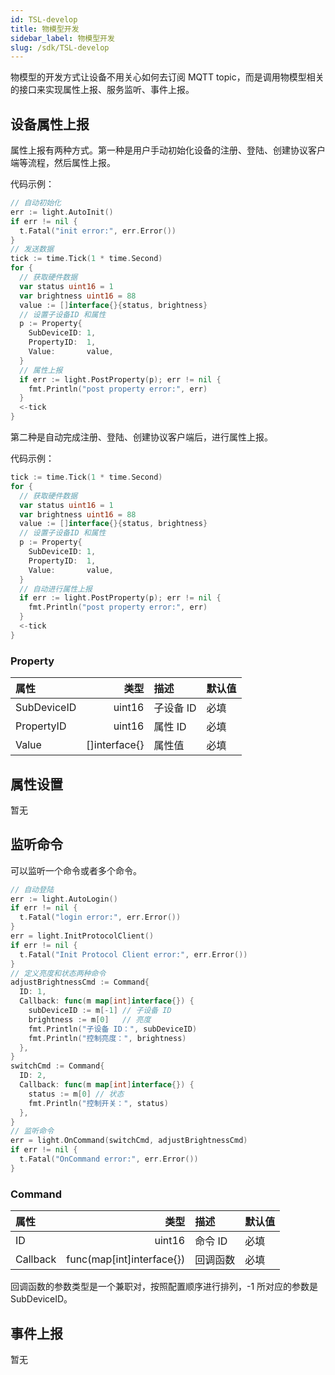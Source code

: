 ```yaml
---
id: TSL-develop
title: 物模型开发
sidebar_label: 物模型开发
slug: /sdk/TSL-develop
---
```


物模型的开发方式让设备不用关心如何去订阅 MQTT topic，而是调用物模型相关的接口来实现属性上报、服务监听、事件上报。

## 设备属性上报

属性上报有两种方式。第一种是用户手动初始化设备的注册、登陆、创建协议客户端等流程，然后属性上报。

代码示例：

```go
// 自动初始化
err := light.AutoInit()
if err != nil {
  t.Fatal("init error:", err.Error())
}
// 发送数据
tick := time.Tick(1 * time.Second)
for {
  // 获取硬件数据
  var status uint16 = 1
  var brightness uint16 = 88
  value := []interface{}{status, brightness}
  // 设置子设备ID 和属性
  p := Property{
    SubDeviceID: 1,
    PropertyID:  1,
    Value:       value,
  }
  // 属性上报
  if err := light.PostProperty(p); err != nil {
    fmt.Println("post property error:", err)
  }
  <-tick
}
```

第二种是自动完成注册、登陆、创建协议客户端后，进行属性上报。

代码示例：

```go
tick := time.Tick(1 * time.Second)
for {
  // 获取硬件数据
  var status uint16 = 1
  var brightness uint16 = 88
  value := []interface{}{status, brightness}
  // 设置子设备ID 和属性
  p := Property{
    SubDeviceID: 1,
    PropertyID:  1,
    Value:       value,
  }
  // 自动进行属性上报
  if err := light.PostProperty(p); err != nil {
    fmt.Println("post property error:", err)
  }
  <-tick
}
```

### Property

| 属性        |          类型 | 描述      | 默认值 |
| :---------- | ------------: | :-------- | :----- |
| SubDeviceID |        uint16 | 子设备 ID | 必填   |
| PropertyID  |        uint16 | 属性 ID   | 必填   |
| Value       | []interface{} | 属性值    | 必填   |

## 属性设置

暂无

## 监听命令

可以监听一个命令或者多个命令。

```go
// 自动登陆
err := light.AutoLogin()
if err != nil {
  t.Fatal("login error:", err.Error())
}
err = light.InitProtocolClient()
if err != nil {
  t.Fatal("Init Protocol Client error:", err.Error())
}
// 定义亮度和状态两种命令
adjustBrightnessCmd := Command{
  ID: 1,
  Callback: func(m map[int]interface{}) {
    subDeviceID := m[-1] // 子设备 ID
    brightness := m[0]   // 亮度
    fmt.Println("子设备 ID：", subDeviceID)
    fmt.Println("控制亮度：", brightness)
  },
}
switchCmd := Command{
  ID: 2,
  Callback: func(m map[int]interface{}) {
    status := m[0] // 状态
    fmt.Println("控制开关：", status)
  },
}
// 监听命令
err = light.OnCommand(switchCmd, adjustBrightnessCmd)
if err != nil {
  t.Fatal("OnCommand error:", err.Error())
}
```

### Command

| 属性     |                      类型 | 描述     | 默认值 |
| :------- | ------------------------: | :------- | :----- |
| ID       |                    uint16 | 命令 ID  | 必填   |
| Callback | func(map[int]interface{}) | 回调函数 | 必填   |

回调函数的参数类型是一个兼职对，按照配置顺序进行排列，-1 所对应的参数是 SubDeviceID。

## 事件上报

暂无
